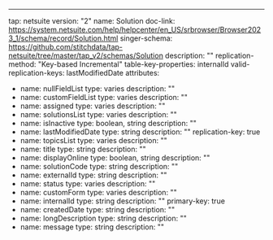 ---
tap: netsuite
version: "2"
name: Solution
doc-link: https://system.netsuite.com/help/helpcenter/en_US/srbrowser/Browser2023_1/schema/record/Solution.html
singer-schema: https://github.com/stitchdata/tap-netsuite/tree/master/tap_v2/schemas/Solution
description: ""
replication-method: "Key-based Incremental"
table-key-properties: internalId
valid-replication-keys: lastModifiedDate
attributes:
- name: nullFieldList
  type: varies
  description: ""
- name: customFieldList
  type: varies
  description: ""
- name: assigned
  type: varies
  description: ""
- name: solutionsList
  type: varies
  description: ""
- name: isInactive
  type: boolean, string
  description: ""
- name: lastModifiedDate
  type: string
  description: ""
  replication-key: true
- name: topicsList
  type: varies
  description: ""
- name: title
  type: string
  description: ""
- name: displayOnline
  type: boolean, string
  description: ""
- name: solutionCode
  type: string
  description: ""
- name: externalId
  type: string
  description: ""
- name: status
  type: varies
  description: ""
- name: customForm
  type: varies
  description: ""
- name: internalId
  type: string
  description: ""
  primary-key: true
- name: createdDate
  type: string
  description: ""
- name: longDescription
  type: string
  description: ""
- name: message
  type: string
  description: ""
